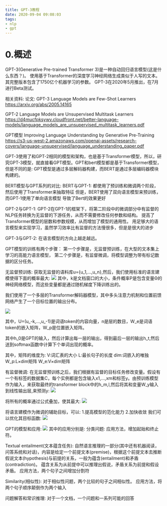 ```yaml
---
title: GPT-3教程
date: 2020-09-04 09:08:03
tags:
- nlp
- gpt
---
```


# 0.概述
GPT-3(Generative Pre-trained Transformer 3)是一种自动回归语言模型(这是什么东西？)。
使用基于Transformer的深度学习神经网络生成类似于人写的文本。其完整版本包含了1750亿个机器学习的参数。
GPT-3在2020年5月推出，在7月进行Beta测试。

相关资料:
论文:
GPT-3
Language Models are Few-Shot Learners 
https://arxiv.org/abs/2005.14165

GPT-2
Language Models are Unsupervised Multitask Learners
https://d4mucfpksywv.cloudfront.net/better-language-models/language_models_are_unsupervised_multitask_learners.pdf

GPT模型
Improving Language Understanding by Generative Pre-Training
https://s3-us-west-2.amazonaws.com/openai-assets/research-covers/language-unsupervised/language_understanding_paper.pdf

GPT-3使用了和GPT-2相同的模型和架构，也是基于Transformer模型，所以，研究GPT-3模型，就直接看GPT模型。GPT和bert模型都是基于Transformer模型，但是不同的是:
GPT模型是通过多层解码器构建，而BERT是通过多层编码器模块构建的。

BERT模型与GPT系列的对比:
BERT与GPT-1:
都使用了预训练和微调两个阶段，然后使用了Transformer来抽取特征
但是，BERT使用了双向语言模型来预训练，而GPT-1使用了单向语言模型
导致了Bert的效果更好

GPT-2与GPT-1:
GPT-2在GPT-1的框架下，将第二阶段中的微调部分中有监督的NLP任务转换为无监督的下游任务，从而不需要修改任何参数和结构。
提高了Transformer模型的层数和参数规模，从而增加了模型的通用性。
用足够大的语言模型来实现学习，虽然学习效率比有监督的方法慢很多，但是是很大的进步

GPT-3与GPT-2:
在语言模型的方向上越走越远。

GPT模型的训练有两个步骤：
第一个步骤是，无监督预训练，在大型的文本集上学习的高能力语言模型，
第二个步骤是，有监督微调，将模型调整为带有标记数据的区分任务。

无监督预训练:
获取无监督的语料库u={u_1,...,u_n},然后，我们使用标准的语言建模使得下面的概率最大:
![](GPT3预训练公式1.png)
其中，k是文档窗口的大小，条件概率P是包含变量&Theta;的神经网络模型，而这些变量都是通过随机梯度下降训练出的。

我们使用了一个多层的Transformer解码器模型，其中多头注意力机制和位置前馈网络产生了一个目标位置的输出分布。

![](GPT3预训练公式2.png)

其中，U=(u_-k,...,u_-1)是词语token的内容向量，n是层的数目，W_e是词语token的嵌入矩阵，W_p是位置嵌入矩阵。

其中h_0是GPT的输入，然后计算出每一层的输出，得到最后一层的输出h_t,然后送到softmax函数中计算下个单词出现的概率。

其中，矩阵的维度为:
V:词汇表的大小
L:最长句子的长度
dim:词嵌入的唯独
W_p:L×dim矩阵
W_e:V×dim矩阵

有监督微调:
在无监督预训练之后，我们根据有监督的目标任务修改变量。假设有一个有标签的数据集C，每个实例都是包含输入x1,...,xm和标签y。由预训练模型作为输入，来获取最终的transformer block中的h_m,l,然后将其和变量W_y输入到线性输出层,来预测y:
![](GPT3有监督微调公式1.png)

将所有的概率通过公式叠加，使其最大:
![](GPT3有监督微调公式2.png)

将语言建模作为微调的辅助目标，可以:
1.提高模型的范化能力
2.加快收敛
我们可以优化其目标函数:
![](GPT3有监督微调公式3.png)

GPT的模型和应用:
![](GPT模型及应用.png)
其中的应用分别是:
分类问题:
应用方法，增加起始和终止符。

Textual entailment(文本蕴含任务):
自然语言推理的一部分(其中还有机器阅读，问答系统和对话)，内容是给定一个前提文本(premise)，根据这个前提文本去推断假说文本(hypothesis)与前提的关系，一般为蕴含(entailment)和矛盾(contradiction)。
蕴含关系为从前提中可以推理出假说，矛盾关系为前提和假设矛盾。
应用方法，两个句子之间增加分割符

Similarity(相似性):
对于相似性问题，两个比较的句子之间相似性。
应用方法，将两个句子顺序颠倒作为两个输入

问题解答和常识推理:
对于一个文档，一个问题和一系列可能的回答

